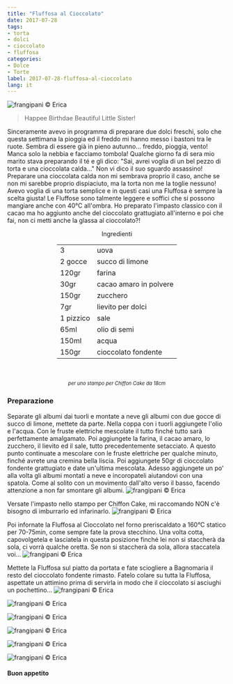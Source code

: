 ```yaml
---
title: "Fluffosa al Cioccolato"
date: 2017-07-28
tags:
- torta
- dolci
- cioccolato
- fluffosa 
categories:
- Dolce
- Torte 
label: 2017-07-28-fluffosa-al-cioccolato
lang: it 
---
```

![](header.jpg "frangipani © Erica")

> Happee Birthdae Beautiful Little Sister!

Sinceramente avevo in programma di preparare due dolci freschi, solo che questa settimana la pioggia ed il freddo mi hanno messo i bastoni tra le ruote. Sembra di essere già in pieno autunno... freddo, pioggia, vento! Manca solo la nebbia e facciamo tombola! Qualche giorno fa di sera mio marito stava preparando il té e gli dico: "Sai, avrei voglia di un bel pezzo di torta e una cioccolata calda..." Non vi dico il suo sguardo assassino! Preparare una cioccolata calda non mi sembrava proprio il caso, anche se non mi sarebbe proprio dispiaciuto, ma la torta non me la toglie nessuno! Avevo voglia di una torta semplice e in questi casi una Fluffosa è sempre la scelta giusta! Le Fluffose sono talmente leggere e soffici che si possono mangiare anche con 40°C all'ombra. Ho preparato l'impasto classico con il cacao ma ho aggiunto anche del cioccolato grattugiato all'interno e poi che fai, non ci metti anche la glassa al cioccolato?!

<div id="wrapper" style="text-align: center">
  <div id="yourdiv" style="display: inline-block;">
    <div class="ingredients">
      <div class="ingredients-title">Ingredienti</div>
      <table>
        <tbody>
          <tr>
            <td>3</td>
            <td>uova</td>
          </tr>
          <tr>
            <td>2 gocce</td>
            <td>succo di limone</td>
          </tr>
          <tr>
            <td>120gr</td>
            <td>farina</td>
          </tr>
          <tr>
            <td>30gr</td>
            <td>cacao amaro in polvere</td>
          </tr>
          <tr>
            <td>150gr</td>
            <td>zucchero</td>
          </tr>
          <tr>
            <td>7gr</td>
            <td>lievito per dolci</td>
          </tr>
          <tr>
            <td>1 pizzico</td>
            <td>sale</td>
          </tr>
          <tr>
            <td>65ml</td>
            <td>olio di semi</td>
          </tr>
          <tr>
            <td>150ml</td>
            <td>acqua</td>
          </tr>
          <tr>
            <td>150gr</td>
            <td>cioccolato fondente</td>
          </tr>
        </tbody>
      </table>
      <br></br>
      <i class="pull-right" style="font-size: 80%;">per uno stampo per Chiffon Cake da 18cm</i>
    </div>
  </div>
</div>


<h3>
  <font color="grey">
    <i class="fa-solid fa-gears"></i>
  </font> Preparazione
</h3>

Separate gli albumi dai tuorli e montate a neve gli albumi con due gocce di succo di limone, mettete da parte. Nella coppa con i tuorli aggiungete l'olio e l'acqua. Con le fruste elettriche mescolate il tutto finché tutto sarà perfettamente amalgamato. Poi aggiungete la farina, il cacao amaro, lo zucchero, il lievito ed il sale, tutto precedentemente setacciato. A questo punto continuate a mescolare con le fruste elettriche per qualche minuto, finché avrete una cremina bella liscia. Poi aggiungete 50gr di cioccolato fondente grattugiato e date un'ultima mescolata. Adesso aggiungete un po' alla volta gli albumi montati a neve e incoropateli aiutandovi con una spatola. Come al solito con un movimento dall'alto verso il basso, facendo attenzione a non far smontare gli albumi.
![](impasto.jpg "frangipani © Erica")

Versate l'impasto nello stampo per Chiffon Cake, mi raccomando NON c'è bisogno di imburrarlo ed infarinarlo.
![](teglia.jpg "frangipani © Erica")

Poi infornate la Fluffosa al Cioccolato nel forno preriscaldato a 160°C statico per 70-75min, come sempre fate la prova stecchino. Una volta cotta, capovolgetela e lasciatela in questa posizione finché lei non si staccherà da sola, ci vorrà qualche oretta. Se non si staccherà da sola, allora staccatela voi...
![](capovolta.jpg "frangipani © Erica")

Mettete la Fluffosa sul piatto da portata e fate sciogliere a Bagnomaria il resto del cioccolato fondente rimasto. Fatelo colare su tutta la Fluffosa, aspettate un attimino prima di servirla in modo che il cioccolato si asciughi un pochettino...
![](risultato1.jpg "frangipani © Erica")

![](risultato2.jpg "frangipani © Erica")

![](risultato3.jpg "frangipani © Erica")

![](risultato4.jpg "frangipani © Erica")

![](risultato5.jpg "frangipani © Erica")

![](risultato6.jpg "frangipani © Erica")

<h4>Buon appetito
  <font color="red">
    <i class="fa-regular fa-face-smile"></i>
  </font>
</h4>